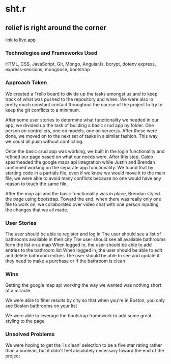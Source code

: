 # sht.r
## relief is right around the corner

[link to live app](https://shtr.herokuapp.com/)

### Technologies and Frameworks Used
HTML, CSS, JavaScript, Git, Mongo, AngularJs, bcrypt, dotenv express, express-sessions, mongoose, bootstrap

### Approach Taken
We created a Trello board to divide up the tasks amongst us and to keep track of what was pushed to the repository and when.  We were also in pretty much constant contact throughout the course of the project to try to keep the git conflicts to a minimum.

After some user stories to determine what functionality we needed in our app, we divided up the task of building a basic crud app by folder.  One person on controllers, one on models, one on server.js.  After these were done, we moved on to the next set of tasks in a similar fashion. This way, we could all push without conflicting.  

Once the basic crud app was working, we built in the login functionality and refined our page based on what our needs were.  After this step, Caleb spearheaded the google maps api integration while Justin and Brendan continued working on the separate app functionality.  We found that by starting code in a partials file, even if we knew we would move it to the main file, we were able to avoid many conflicts because no one would have any reason to touch the same file.

After the map api and the basic functionality was in place, Brendan styled the page using bootstrap.  Toward the end, when there was really only one file to work on, we collaborated over video chat with one person inputing the changes that we all made.

### User Stories
The user should be able to register and log in
The user should see a list of bathrooms available in their city
The user should see all available bathrooms form the list on a map
When logged in, the user should be able to add entries to the bathroom list
When logged in, the user should be able to edit and delete bathroom entries
The user should be able to see and update if they need to make a purchase or if the bathroom is clean

### Wins
Getting the google map api working the way we wanted was nothing short of a miracle

We were able to filter results by city so that when you're in Boston, you only see Boston bathrooms on your list

We were able to leverage the bootstrap framework to add some great styling to the page

### Unsolved Problems

We were hoping to get the 'is clean' selection to be a five star rating rather than a boolean, but it didn't feel absolutely necessary toward the end of the project
